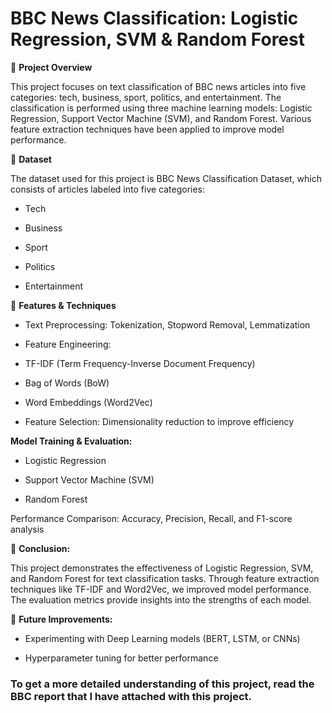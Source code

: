# BBC News Classification: Logistic Regression, SVM & Random Forest

📌 **Project Overview**

This project focuses on text classification of BBC news articles into five categories: tech, business, sport, politics, and entertainment. The classification is performed using three machine learning models: Logistic Regression, Support Vector Machine (SVM), and Random Forest. Various feature extraction techniques have been applied to improve model performance.

📂 **Dataset**

The dataset used for this project is BBC News Classification Dataset, which consists of articles labeled into five categories:

- Tech

- Business

- Sport

- Politics

- Entertainment

🚀 **Features & Techniques**

- Text Preprocessing: Tokenization, Stopword Removal, Lemmatization

- Feature Engineering:

- TF-IDF (Term Frequency-Inverse Document Frequency)

- Bag of Words (BoW)

- Word Embeddings (Word2Vec)

- Feature Selection: Dimensionality reduction to improve efficiency

**Model Training & Evaluation:**

- Logistic Regression

- Support Vector Machine (SVM)

- Random Forest

Performance Comparison: Accuracy, Precision, Recall, and F1-score analysis

📝 **Conclusion:**

This project demonstrates the effectiveness of Logistic Regression, SVM, and Random Forest for text classification tasks. Through feature extraction techniques like TF-IDF and Word2Vec, we improved model performance. The evaluation metrics provide insights into the strengths of each model.

📌 **Future Improvements:**

- Experimenting with Deep Learning models (BERT, LSTM, or CNNs)

- Hyperparameter tuning for better performance

### To get a more detailed understanding of this project, read the BBC report that I have attached with this project. 
